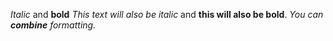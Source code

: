 *Italic* and **bold**
_This text will also be italic_ and __this will also be bold__.
_You can __combine__ formatting._
